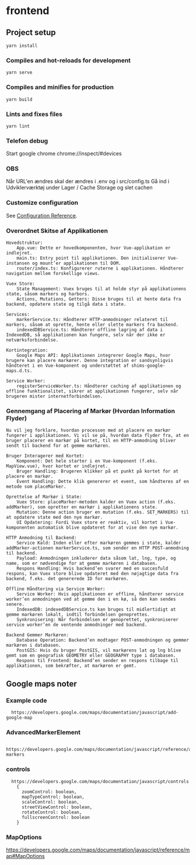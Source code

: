 # frontend

## Project setup
```
yarn install
```

### Compiles and hot-reloads for development
```
yarn serve
```

### Compiles and minifies for production
```
yarn build
```

### Lints and fixes files
```
yarn lint
```

### Telefon debug
Start google chrome
chrome://inspect/#devices

### OBS
Når URL'en ændres skal der ændres i .env og i src/config.ts
Gå ind i Udviklerværktøj under Lager / Cache Storage og slet cachen

### Customize configuration
See [Configuration Reference](https://cli.vuejs.org/config/).

### Overordnet Skitse af Applikationen

    Hovedstruktur:
        App.vue: Dette er hovedkomponenten, hvor Vue-applikation er indlejret.
        main.ts: Entry point til applikationen. Den initialiserer Vue-instansen og mount’er applikationen til DOM.
        router/index.ts: Konfigurerer ruterne i applikationen. Håndterer navigation mellem forskellige views.

    Vuex Store:
        State Management: Vuex bruges til at holde styr på applikationens state, såsom markers og harbors.
        Actions, Mutations, Getters: Disse bruges til at hente data fra backend, opdatere state og tilgå data i state.

    Services:
        markerService.ts: Håndterer HTTP-anmodninger relateret til markers, såsom at oprette, hente eller slette markers fra backend.
        indexedDBService.ts: Håndterer offline lagring af data i IndexedDB, så applikationen kan fungere, selv når der ikke er netværksforbindelse.

    Kortintegration:
        Google Maps API: Applikationen integrerer Google Maps, hvor brugere kan placere markører. Denne integration er sandsynligvis håndteret i en Vue-komponent og understøttet af shims-google-maps.d.ts.

    Service Worker:
        registerServiceWorker.ts: Håndterer caching af applikationen og offline funktionalitet, sikrer at applikationen fungerer, selv når brugeren mister internetforbindelsen.

### Gennemgang af Placering af Markør (Hvordan Information Flyder)

    Nu vil jeg forklare, hvordan processen med at placere en markør fungerer i applikationen. Vi vil se på, hvordan data flyder fra, at en bruger placerer en markør på kortet, til en HTTP-anmodning bliver sendt til backend for at gemme markøren.

    Bruger Interagerer med Kortet:
        Komponent: Det hele starter i en Vue-komponent (f.eks. MapView.vue), hvor kortet er indlejret.
        Bruger Handling: Brugeren klikker på et punkt på kortet for at placere en markør.
        Event Handling: Dette klik genererer et event, som håndteres af en metode som placeMarker.

    Oprettelse af Markør i State:
        Vuex Store: placeMarker-metoden kalder en Vuex action (f.eks. addMarker), som opretter en markør i applikationens state.
        Mutation: Denne action bruger en mutation (f.eks. SET_MARKERS) til at opdatere state med den nye markør.
        UI Opdatering: Fordi Vuex store er reaktiv, vil kortet i Vue-komponenten automatisk blive opdateret for at vise den nye markør.

    HTTP Anmodning til Backend:
        Service Kald: Inden eller efter markøren gemmes i state, kalder addMarker-actionen markerService.ts, som sender en HTTP POST-anmodning til backend.
        Payload: Anmodningen inkluderer data såsom lat, lng, type, og name, som er nødvendige for at gemme markøren i databasen.
        Respons Handling: Hvis backend’en svarer med en succesfuld respons, kan Vuex store blive opdateret med den nøjagtige data fra backend, f.eks. det genererede ID for markøren.

    Offline Håndtering via Service Worker:
        Service Worker: Hvis applikationen er offline, håndterer service worker’en anmodningen ved at gemme den i en kø, så den kan sendes senere.
        IndexedDB: indexedDBService.ts kan bruges til midlertidigt at gemme markøren lokalt, indtil forbindelsen genoprettes.
        Synkronisering: Når forbindelsen er genoprettet, synkroniserer service worker’en de ventende anmodninger med backend.

    Backend Gemmer Markøren:
        Database Operation: Backend’en modtager POST-anmodningen og gemmer markøren i databasen.
        PostGIS: Hvis du bruger PostGIS, vil markørens lat og lng blive gemt som en geografisk GEOMETRY eller GEOGRAPHY type i databasen.
        Respons til Frontend: Backend’en sender en respons tilbage til applikationen, som bekræfter, at markøren er gemt.

## Google maps noter
### Example code
      https://developers.google.com/maps/documentation/javascript/add-google-map
### AdvancedMarkerElement
      https://developers.google.com/maps/documentation/javascript/reference/advanced-markers
### controls
      https://developers.google.com/maps/documentation/javascript/controls
        {
          zoomControl: boolean,
          mapTypeControl: boolean,
          scaleControl: boolean,
          streetViewControl: boolean,
          rotateControl: boolean,
          fullscreenControl: boolean
        }
### MapOptions
  https://developers.google.com/maps/documentation/javascript/reference/map#MapOptions


  